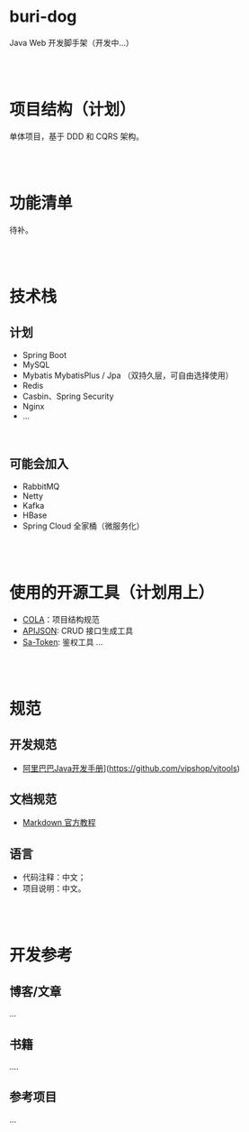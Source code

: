 # buri-dog

Java Web 开发脚手架（开发中...）

<br>
<br>

# 项目结构（计划）

单体项目，基于 DDD 和 CQRS 架构。

<br>
<br>

# 功能清单

待补。

<br>
<br>

# 技术栈

## 计划

- Spring Boot
- MySQL
- Mybatis MybatisPlus / Jpa （双持久层，可自由选择使用）
- Redis
- Casbin、Spring Security
- Nginx
- ...

<br>

## 可能会加入

- RabbitMQ
- Netty
- Kafka
- HBase
- Spring Cloud 全家桶（微服务化）

<br>
<br>

# 使用的开源工具（计划用上）

- [COLA](https://github.com/alibaba/COLA)：项目结构规范
- [APIJSON](https://github.com/vincentCheng/apijson-doc): CRUD 接口生成工具
- [Sa-Token](https://sa-token.dev33.cn/doc/index.html#/): 鉴权工具
  ...

<br>
<br>

# 规范

## 开发规范

- [阿里巴巴Java开发手册](https://github.com/alibaba/p3c)](https://github.com/vipshop/vjtools)


## 文档规范

- [Markdown 官方教程](https://markdown.com.cn/)


## 语言

- 代码注释：中文；
- 项目说明：中文。

<br>
<br>

# 开发参考

## 博客/文章

...


## 书籍

....


## 参考项目

...
